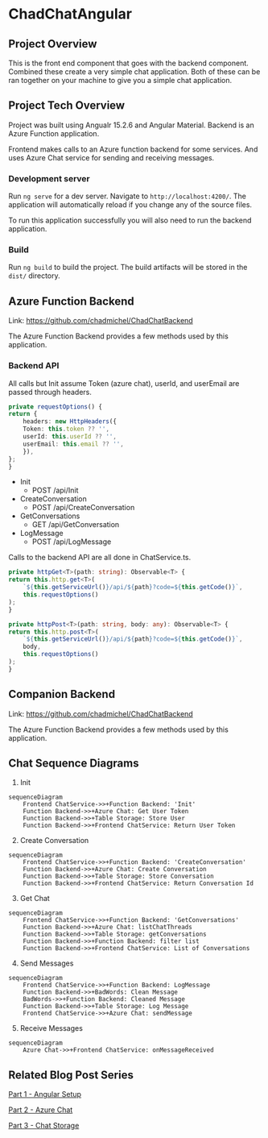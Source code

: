 # ChadChatAngular

## Project Overview

This is the front end component that goes with the backend component. Combined these create a very simple chat application. Both of these can be ran together on your machine to give you a simple chat application.

## Project Tech Overview

Project was built using Angualr 15.2.6 and Angular Material. Backend is an Azure Function application.

Frontend makes calls to an Azure function backend for some services. And uses Azure Chat service for sending and receiving messages.

### Development server

Run `ng serve` for a dev server. Navigate to `http://localhost:4200/`. The application will automatically reload if you change any of the source files.

To run this application successfully you will also need to run the backend application.

### Build

Run `ng build` to build the project. The build artifacts will be stored in the `dist/` directory.

## Azure Function Backend

Link: https://github.com/chadmichel/ChadChatBackend

The Azure Function Backend provides a few methods used by this application.

### Backend API

All calls but Init assume Token (azure chat), userId, and userEmail are passed through headers.

```TypeScript
private requestOptions() {
return {
    headers: new HttpHeaders({
    Token: this.token ?? '',
    userId: this.userId ?? '',
    userEmail: this.email ?? '',
    }),
};
}
```

- Init
  - POST /api/Init
- CreateConversation
  - POST /api/CreateConversation
- GetConversations
  - GET /api/GetConversation
- LogMessage
  - POST /api/LogMessage

Calls to the backend API are all done in ChatService.ts.

```TypeScript
private httpGet<T>(path: string): Observable<T> {
return this.http.get<T>(
    `${this.getServiceUrl()}/api/${path}?code=${this.getCode()}`,
    this.requestOptions()
);
}

private httpPost<T>(path: string, body: any): Observable<T> {
return this.http.post<T>(
    `${this.getServiceUrl()}/api/${path}?code=${this.getCode()}`,
    body,
    this.requestOptions()
);
}
```

## Companion Backend

Link: https://github.com/chadmichel/ChadChatBackend

The Azure Function Backend provides a few methods used by this application.

## Chat Sequence Diagrams

1. Init

```mermaid
sequenceDiagram
    Frontend ChatService->>+Function Backend: 'Init'
    Function Backend->>+Azure Chat: Get User Token
    Function Backend->>+Table Storage: Store User
    Function Backend->>+Frontend ChatService: Return User Token
```

2. Create Conversation

```mermaid
sequenceDiagram
    Frontend ChatService->>+Function Backend: 'CreateConversation'
    Function Backend->>+Azure Chat: Create Conversation
    Function Backend->>+Table Storage: Store Conversation
    Function Backend->>+Frontend ChatService: Return Conversation Id
```

3. Get Chat

```mermaid
sequenceDiagram
    Frontend ChatService->>+Function Backend: 'GetConversations'
    Function Backend->>+Azure Chat: listChatThreads
    Function Backend->>+Table Storage: getConversations
    Function Backend->>+Function Backend: filter list
    Function Backend->>+Frontend ChatService: List of Conversations
```

4. Send Messages

```mermaid
sequenceDiagram
    Frontend ChatService->>+Function Backend: LogMessage
    Function Backend->>+BadWords: Clean Message
    BadWords->>+Function Backend: Cleaned Message
    Function Backend->>+Table Storage: Log Message
    Frontend ChatService->>+Azure Chat: sendMessage
```

5. Receive Messages

```mermaid
sequenceDiagram
    Azure Chat->>+Frontend ChatService: onMessageReceived
```

## Related Blog Post Series

[Part 1 - Angular Setup](https://dontpaniclabs.com/blog/post/2023/04/27/building-a-chat-system-part-1/)

[Part 2 - Azure Chat](https://dontpaniclabs.com/blog/post/2023/05/09/building-a-chat-system-part-2/)

[Part 3 - Chat Storage](https://dontpaniclabs.com/blog/post/2023/07/05/building-a-chat-system-part-3/)
